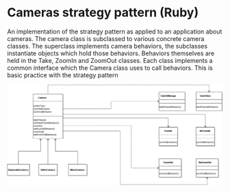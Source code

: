 Cameras strategy pattern (Ruby)
===============================

An implementation of the strategy pattern as applied to an application about cameras.  The camera class is subclassed to various concrete camera classes.  The superclass implements camera behaviors, the subclasses instantiate objects which hold those behaviors.  Behaviors themselves are held in the Take, ZoomIn and ZoomOut classes.  Each class implements a common interface which the Camera class uses to call behaviors.  This is basic practice with the strategy pattern

![Class diagram of project](https://github.com/cugamer/dp_strategy_cameras/blob/master/dp_strategy_cameras.png)
